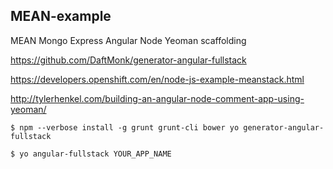 ## MEAN-example 
MEAN Mongo Express Angular Node Yeoman scaffolding

https://github.com/DaftMonk/generator-angular-fullstack

https://developers.openshift.com/en/node-js-example-meanstack.html

http://tylerhenkel.com/building-an-angular-node-comment-app-using-yeoman/

```
$ npm --verbose install -g grunt grunt-cli bower yo generator-angular-fullstack

$ yo angular-fullstack YOUR_APP_NAME
```
